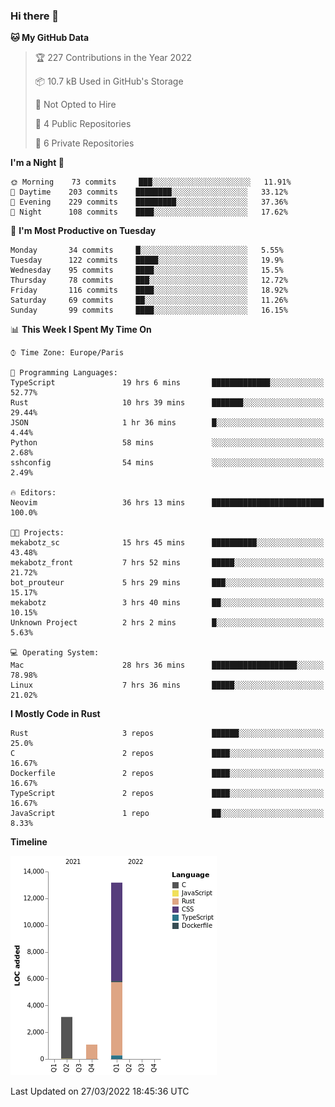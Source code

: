 ### Hi there 👋

<!--START_SECTION:waka-->
**🐱 My GitHub Data** 

> 🏆 227 Contributions in the Year 2022
 > 
> 📦 10.7 kB Used in GitHub's Storage 
 > 
> 🚫 Not Opted to Hire
 > 
> 📜 4 Public Repositories 
 > 
> 🔑 6 Private Repositories  
 > 
**I'm a Night 🦉** 

```text
🌞 Morning    73 commits     ███░░░░░░░░░░░░░░░░░░░░░░   11.91% 
🌆 Daytime    203 commits    ████████░░░░░░░░░░░░░░░░░   33.12% 
🌃 Evening    229 commits    █████████░░░░░░░░░░░░░░░░   37.36% 
🌙 Night      108 commits    ████░░░░░░░░░░░░░░░░░░░░░   17.62%

```
📅 **I'm Most Productive on Tuesday** 

```text
Monday       34 commits     █░░░░░░░░░░░░░░░░░░░░░░░░   5.55% 
Tuesday      122 commits    █████░░░░░░░░░░░░░░░░░░░░   19.9% 
Wednesday    95 commits     ████░░░░░░░░░░░░░░░░░░░░░   15.5% 
Thursday     78 commits     ███░░░░░░░░░░░░░░░░░░░░░░   12.72% 
Friday       116 commits    ████░░░░░░░░░░░░░░░░░░░░░   18.92% 
Saturday     69 commits     ██░░░░░░░░░░░░░░░░░░░░░░░   11.26% 
Sunday       99 commits     ████░░░░░░░░░░░░░░░░░░░░░   16.15%

```


📊 **This Week I Spent My Time On** 

```text
⌚︎ Time Zone: Europe/Paris

💬 Programming Languages: 
TypeScript               19 hrs 6 mins       █████████████░░░░░░░░░░░░   52.77% 
Rust                     10 hrs 39 mins      ███████░░░░░░░░░░░░░░░░░░   29.44% 
JSON                     1 hr 36 mins        █░░░░░░░░░░░░░░░░░░░░░░░░   4.44% 
Python                   58 mins             ░░░░░░░░░░░░░░░░░░░░░░░░░   2.68% 
sshconfig                54 mins             ░░░░░░░░░░░░░░░░░░░░░░░░░   2.49%

🔥 Editors: 
Neovim                   36 hrs 13 mins      █████████████████████████   100.0%

🐱‍💻 Projects: 
mekabotz_sc              15 hrs 45 mins      ██████████░░░░░░░░░░░░░░░   43.48% 
mekabotz_front           7 hrs 52 mins       █████░░░░░░░░░░░░░░░░░░░░   21.72% 
bot_prouteur             5 hrs 29 mins       ███░░░░░░░░░░░░░░░░░░░░░░   15.17% 
mekabotz                 3 hrs 40 mins       ██░░░░░░░░░░░░░░░░░░░░░░░   10.15% 
Unknown Project          2 hrs 2 mins        █░░░░░░░░░░░░░░░░░░░░░░░░   5.63%

💻 Operating System: 
Mac                      28 hrs 36 mins      ███████████████████░░░░░░   78.98% 
Linux                    7 hrs 36 mins       █████░░░░░░░░░░░░░░░░░░░░   21.02%

```

**I Mostly Code in Rust** 

```text
Rust                     3 repos             ██████░░░░░░░░░░░░░░░░░░░   25.0% 
C                        2 repos             ████░░░░░░░░░░░░░░░░░░░░░   16.67% 
Dockerfile               2 repos             ████░░░░░░░░░░░░░░░░░░░░░   16.67% 
TypeScript               2 repos             ████░░░░░░░░░░░░░░░░░░░░░   16.67% 
JavaScript               1 repo              ██░░░░░░░░░░░░░░░░░░░░░░░   8.33%

```


**Timeline**

![Chart not found](https://raw.githubusercontent.com/nu-wa/nu-wa/main/charts/bar_graph.png) 


 Last Updated on 27/03/2022 18:45:36 UTC
<!--END_SECTION:waka-->

<!--
**nu-wa/nu-wa** is a ✨ _special_ ✨ repository because its `README.md` (this file) appears on your GitHub profile.

Here are some ideas to get you started:

- 🔭 I’m currently working on ...
- 🌱 I’m currently learning ...
- 👯 I’m looking to collaborate on ...
- 🤔 I’m looking for help with ...
- 💬 Ask me about ...
- 📫 How to reach me: ...
- 😄 Pronouns: ...
- ⚡ Fun fact: ...
-->

